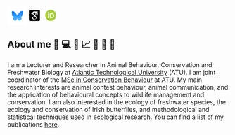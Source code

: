 <!--
**martingammell/martingammell** is a ✨ _special_ ✨ repository because its `README.md` (this file) appears on your GitHub profile.
-->

[<img alt="Bluesky" width="45px" align="center" src="/images/bluesky_media_kit_logo_3.png" />](https://bsky.app/profile/mgammell.bsky.social) [<img alt="Google Scholar" width="25px" align="center" src="/images/google-scholar-square.svg" />](https://scholar.google.com/citations?user=6JogLIoAAAAJ&hl=en)&nbsp;&nbsp;&nbsp;[<img alt="ORCID" width="25px" align="center" src="/images/ORCID-iD_icon_vector.svg" />](https://orcid.org/0000-0001-9663-8989)

## About me :butterfly: :computer: :deer: :chart_with_upwards_trend: :microscope: :seal: :telescope:
I am a Lecturer and Researcher in Animal Behaviour, Conservation and Freshwater Biology at [Atlantic Technological University](https://www.atu.ie/) (ATU). I am joint coordinator of the [MSc in Conservation Behaviour](https://www.atu.ie/courses/master-of-science-conservation-behaviour) at ATU. My main research interests are animal contest behaviour, animal communication, and the application of behavioural concepts to wildlife management and conservation. I am also interested in the ecology of freshwater species, the ecology and conservation of Irish butterflies, and methodological and statistical techniques used in ecological research. You can find a list of my publications [here](../publications/README.md).


